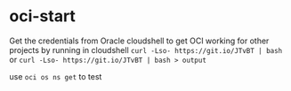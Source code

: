 # oci-start
Get the credentials from Oracle cloudshell to get OCI working for other projects by running in cloudshell
```curl -Lso- https://git.io/JTvBT | bash```
or
```curl -Lso- https://git.io/JTvBT | bash > output```

use ```oci os ns get``` to test
